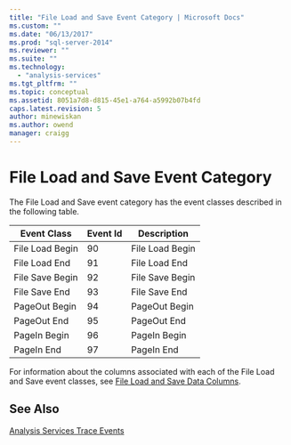 ```yaml
---
title: "File Load and Save Event Category | Microsoft Docs"
ms.custom: ""
ms.date: "06/13/2017"
ms.prod: "sql-server-2014"
ms.reviewer: ""
ms.suite: ""
ms.technology: 
  - "analysis-services"
ms.tgt_pltfrm: ""
ms.topic: conceptual
ms.assetid: 8051a7d8-d815-45e1-a764-a5992b07b4fd
caps.latest.revision: 5
author: minewiskan
ms.author: owend
manager: craigg
---
```

# File Load and Save Event Category
  The File Load and Save event category has the event classes described in the following table.  
  
|Event Class|Event Id|Description|  
|-----------------|--------------|-----------------|  
|File Load Begin|90|File Load Begin|  
|File Load End|91|File Load End|  
|File Save Begin|92|File Save Begin|  
|File Save End|93|File Save End|  
|PageOut Begin|94|PageOut Begin|  
|PageOut End|95|PageOut End|  
|PageIn Begin|96|PageIn Begin|  
|PageIn End|97|PageIn End|  
  
 For information about the columns associated with each of the File Load and Save event classes, see [File Load and Save Data Columns](file-load-and-save-data-columns.md).  
  
## See Also  
 [Analysis Services Trace Events](analysis-services-trace-events.md)  
  
  
